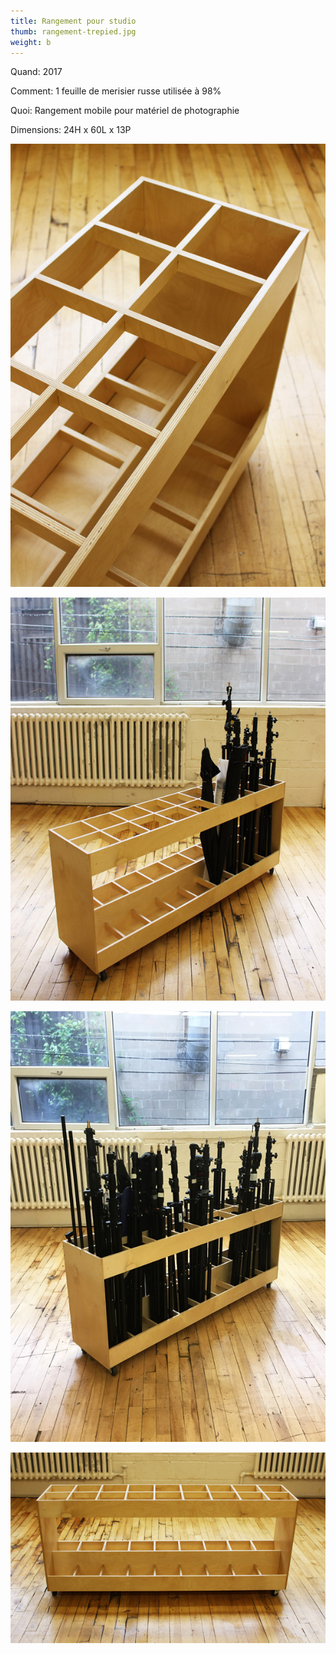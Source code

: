 ```yaml
---
title: Rangement pour studio
thumb: rangement-trepied.jpg
weight: b
---
```

Quand: 2017

Comment: 1 feuille de merisier russe utilisée à 98%

Quoi: Rangement mobile pour matériel de photographie

Dimensions: 24H x 60L x 13P

![](/img/rangement-trepied/rangement-trepied-01.jpg)

![](/img/rangement-trepied/rangement-trepied-02.jpg)

![](/img/rangement-trepied/rangement-trepied-03.jpg)

![](/img/rangement-trepied/rangement-trepied-04.jpg)
